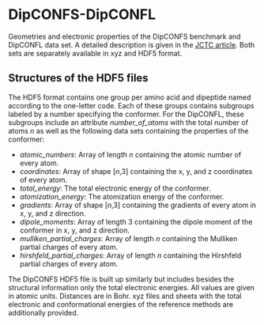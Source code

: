 # DipCONFS-DipCONFL
Geometries and electronic properties of the DipCONFS benchmark and DipCONFL data set. A detailed description is given in the [JCTC article](LINK). Both sets are separately available in xyz and HDF5 format.

## Structures of the HDF5 files
The HDF5 format contains one group per amino acid and dipeptide named according to the one-letter code. Each of these groups contains subgroups labeled by a number specifying the conformer.
For the DipCONFL, these subgroups include an attribute *number_of_atoms* with the total number of atoms *n* as well as the following data sets containing the properties of the conformer:

- *atomic_numbers*: Array of length *n* containing the atomic number of every atom.
- *coordinates*: Array of shape [*n*,3] containing the x, y, and z coordinates of every atom.
- *total_energy*: The total electronic energy of the conformer.
- *atomization_energy*: The atomization energy of the conformer.
- *gradients*: Array of shape [*n*,3] containing the gradients of every atom in x, y, and z direction.
- *dipole_moments*: Array of length 3 containing the dipole moment of the conformer in x, y, and z direction.
- *mulliken_partial_charges*: Array of length *n* containing the Mulliken partial charges of every atom.
- *hirshfeld_partial_charges*: Array of length *n* containing the Hirshfeld partial charges of every atom.

The DipCONFS HDF5 file is built up similarly but includes besides the structural information only the total electronic energies. All values are given in atomic units. Distances are in Bohr.
xyz files and sheets with the total electronic and conformational energies of the reference methods are additionally provided.
